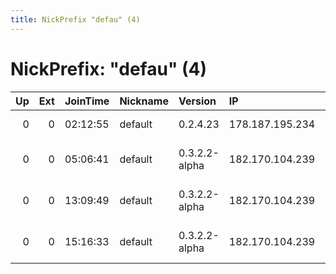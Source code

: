 ```yaml
---
title: NickPrefix "defau" (4)
---
```


# NickPrefix: "defau" (4)

|   Up |   Ext | JoinTime   | Nickname   | Version       | IP              | AS                               | CC   |   ORp |   Dirp | OS      | Contact   |   eFamMembers |
|-----:|------:|:-----------|:-----------|:--------------|:----------------|:---------------------------------|:-----|------:|-------:|:--------|:----------|--------------:|
|    0 |     0 | 02:12:55   | default    | 0.2.4.23      | 178.187.195.234 | PJSC Rostelecom                  | ru   |   443 |   9030 | Windows | None      |             1 |
|    0 |     0 | 05:06:41   | default    | 0.3.2.2-alpha | 182.170.104.239 | So-net Entertainment Corporation | jp   | 36150 |      0 | Windows | None      |             1 |
|    0 |     0 | 13:09:49   | default    | 0.3.2.2-alpha | 182.170.104.239 | So-net Entertainment Corporation | jp   | 36150 |      0 | Windows | None      |             1 |
|    0 |     0 | 15:16:33   | default    | 0.3.2.2-alpha | 182.170.104.239 | So-net Entertainment Corporation | jp   | 36150 |      0 | Windows | None      |             1 |
